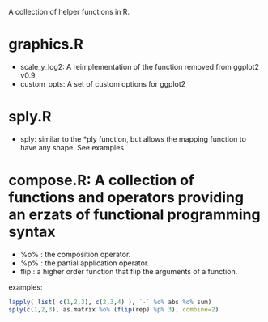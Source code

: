 A collection of helper functions in R.

# graphics.R
  - scale\_y\_log2: A reimplementation of the function removed from ggplot2 v0.9
  - custom_opts: A set of custom options for ggplot2

# sply.R
  - sply: similar to the *ply function, but allows the mapping function to have any shape. See examples

# compose.R: A collection of functions and operators providing an erzats of functional programming syntax
  - %o% : the composition operator.
  - %p% : the partial application operator.
  - flip : a higher order function that flip the arguments of a function.

examples:
```r
lapply( list( c(1,2,3), c(2,3,4) ), `-` %o% abs %o% sum)
sply(c(1,2,3), as.matrix %o% (flip(rep) %p% 3), combine=2) 
```

